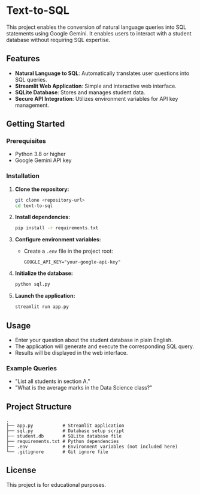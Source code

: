# Text-to-SQL 
This project enables the conversion of natural language queries into SQL statements using Google Gemini. It enables users to interact with a student database without requiring SQL expertise.

## Features

- **Natural Language to SQL**: Automatically translates user questions into SQL queries.
- **Streamlit Web Application**: Simple and interactive web interface.
- **SQLite Database**: Stores and manages student data.
- **Secure API Integration**: Utilizes environment variables for API key management.

## Getting Started

### Prerequisites

- Python 3.8 or higher
- Google Gemini API key

### Installation

1. **Clone the repository:**
    ```sh
    git clone <repository-url>
    cd text-to-sql
    ```

2. **Install dependencies:**
    ```sh
    pip install -r requirements.txt
    ```

3. **Configure environment variables:**
    - Create a `.env` file in the project root:
      ```
      GOOGLE_API_KEY="your-google-api-key"
      ```

4. **Initialize the database:**
    ```sh
    python sql.py
    ```

5. **Launch the application:**
    ```sh
    streamlit run app.py
    ```

## Usage

- Enter your question about the student database in plain English.
- The application will generate and execute the corresponding SQL query.
- Results will be displayed in the web interface.

### Example Queries

- "List all students in section A."
- "What is the average marks in the Data Science class?"

## Project Structure

```
.
├── app.py           # Streamlit application
├── sql.py           # Database setup script
├── student.db       # SQLite database file
├── requirements.txt # Python dependencies
├── .env             # Environment variables (not included here)
└── .gitignore       # Git ignore file
```

## License

This project is for educational purposes.

